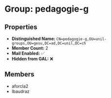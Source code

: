 # Group: pedagogie-g

## Properties

- **Distinguished Name:** `CN=pedagogie-g,OU=unil-groups,OU=gesu,DC=ad,DC=unil,DC=ch`
- **Member Count:** 2
- **Mail Enabled:** ✅
- **Hidden from GAL:** ❌

## Members

- aforcla2
- lbaudraz
